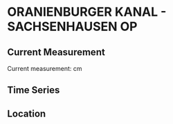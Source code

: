# ORANIENBURGER KANAL - SACHSENHAUSEN OP

## Current Measurement

Current measurement: <Value topic="rivers/pegel-online/OrK/SACHSENHAUSEN OP/measurementValue"/> cm

## Time Series

<TimeSeries topic="rivers/pegel-online/OrK/SACHSENHAUSEN OP/measurementValue" period="week" />

## Location

<WorldMap>
  <Marker lat="52.7764441996278" lon="13.242911458823418" labelTopic="rivers/pegel-online/OrK/SACHSENHAUSEN OP" />
</WorldMap>
